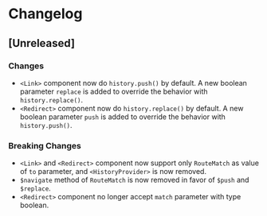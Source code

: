 # Changelog

## [Unreleased]

### Changes

- `<Link>` component now do `history.push()` by default. A new boolean parameter `replace` is added to override the behavior with `history.replace()`.
- `<Redirect>` component now do `history.replace()` by default. A new boolean parameter `push` is added to override the behavior with `history.push()`.

### Breaking Changes

- `<Link>` and `<Redirect>` component now support only `RouteMatch` as value of `to` parameter, and `<HistoryProvider>` is now removed.
- `$navigate` method of `RouteMatch` is now removed in favor of `$push` and `$replace`.
- `<Redirect>` component no longer accept `match` parameter with type boolean.
